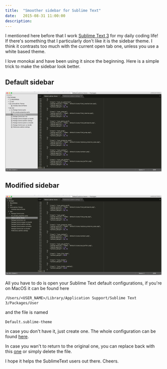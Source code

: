 ```yaml
---
title:  "Smoother sidebar for Sublime Text"
date:   2015-08-31 11:00:00
description:
---
```


I mentioned here before that I work [Sublime Text 3][sublime-text-3] for my daily coding life! If there's something that I particularly don't like it is the sidebar theme. I think it contrasts too much with the current open tab one, unless you use a white based theme.

I love monokai and have been using it since the beginning.
Here is a simple trick to make the sidebar look better.

## Default sidebar
![zsh](/assets/images/sidebar/default-sidebar.png)

## Modified sidebar
![zsh](/assets/images/sidebar/modified-sidebar.png)

All you have to do is open your Sublime Text default configurations, if you're on MacOS it can be found here

```
/Users/<USER_NAME>/Library/Application Support/Sublime Text 3/Packages/User
```

and the file is named

```
Default.sublime-theme
```

in case you don't have it, just create one. The whole configuration can be found [here][monokai-theme].

In case you wan't to return to the original one, you can replace back with this [one][defaul-theme] or simply delete the file.

I hope it helps the SublimeText users out there.
Cheers.

[sublime-text-3]: http://www.sublimetext.com/3
[monokai-theme]: https://gist.github.com/fpgentil/f3d8bd1ead809839b88a
[defaul-theme]: https://gist.github.com/fpgentil/07d821db7094beafb7a3
